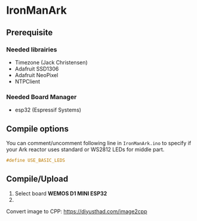 # IronManArk

## Prerequisite

### Needed librairies
- Timezone (Jack Christensen)
- Adafruit SSD1306
- Adafruit NeoPixel
- NTPClient

### Needed Board Manager
- esp32 (Espressif Systems)

## Compile options
You can comment/uncomment following line in `IronManArk.ino` to specify if your Ark reactor uses standard or WS2812 LEDs for middle part.
```cpp
#define USE_BASIC_LEDS
```

## Compile/Upload

1. Select board **WEMOS D1 MINI ESP32**
2. 


Convert image to CPP: https://diyusthad.com/image2cpp
